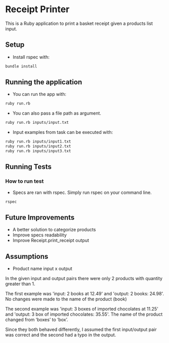 # Receipt Printer

This is a Ruby application to print a basket receipt given a products list input.

Setup
-----------------------
- Install rspec with:
```bash
bundle install
```

Running the application
-----------------------
- You can run the app with:
```bash
ruby run.rb
```
- You can also pass a file path as argument.
```bash
ruby run.rb inputs/input.txt
```
- Input examples from task can be executed with:
```bash
ruby run.rb inputs/input1.txt
ruby run.rb inputs/input2.txt
ruby run.rb inputs/input3.txt
```

Running Tests
-----------------------
### How to run test
- Specs are ran with rspec. Simply run rspec on your command line.
```bash
rspec
```

Future Improvements
-----------------------
- A better solution to categorize products
- Improve specs readability
- Improve Receipt.print_receipt output

Assumptions
-----------------------
- Product name input x output

In the given input and output pairs there were only 2 products with quantity greater than 1.

The first example was 'input: 2 books at 12.49' and 'output: 2 books: 24.98'. No changes were made to the name of the product (book)

The second example was 'input: 3 boxes of imported chocolates at 11.25' and 'output: 3 box of imported chocolates: 35.55'. The name of the product changed from ‘boxes’ to ‘box’.

Since they both behaved differently, I assumed the first input/output pair was correct and the second had a typo in the output.
